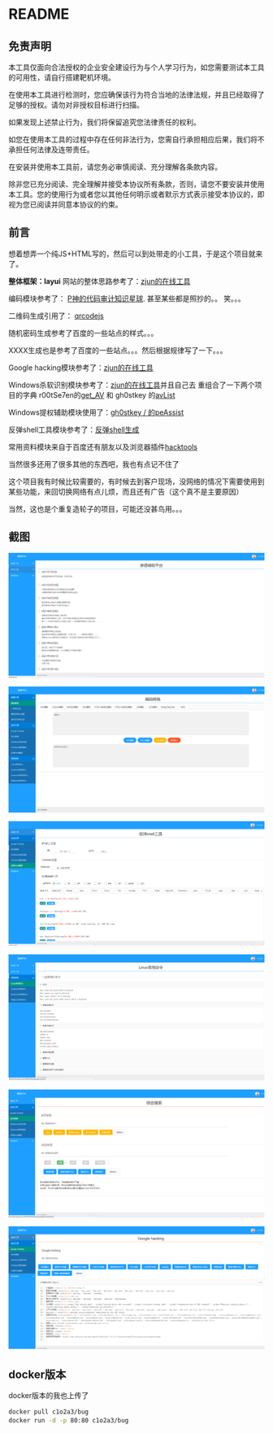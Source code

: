 # README

## 免责声明
本工具仅面向合法授权的企业安全建设行为与个人学习行为，如您需要测试本工具的可用性，请自行搭建靶机环境。

在使用本工具进行检测时，您应确保该行为符合当地的法律法规，并且已经取得了足够的授权。请勿对非授权目标进行扫描。

如果发现上述禁止行为，我们将保留追究您法律责任的权利。

如您在使用本工具的过程中存在任何非法行为，您需自行承担相应后果，我们将不承担任何法律及连带责任。

在安装并使用本工具前，请您务必审慎阅读、充分理解各条款内容。

除非您已充分阅读、完全理解并接受本协议所有条款，否则，请您不要安装并使用本工具。您的使用行为或者您以其他任何明示或者默示方式表示接受本协议的，即视为您已阅读并同意本协议的约束。

## 前言

想着想弄一个纯JS+HTML写的，然后可以到处带走的小工具，于是这个项目就来了。

**整体框架：layui**
网站的整体思路参考了：[zjun的在线工具](https://tools.zjun.info/googlehacking/)

编码模块参考了： [P神的代码审计知识星球](https://govuln.com/tool/). 甚至某些都是照抄的。。
笑。。。

二维码生成引用了： [qrcodejs](https://github.com/davidshimjs/qrcodejs)

随机密码生成参考了百度的一些站点的样式。。。

XXXX生成也是参考了百度的一些站点。。。然后根据规律写了一下。。。

Google hacking模块参考了：[zjun的在线工具](https://tools.zjun.info/googlehacking/)

Windows杀软识别模块参考了：[zjun的在线工具](https://tools.zjun.info/googlehacking/)并且自己去
重组合了一下两个项目的字典 r00tSe7en的[get_AV](https://github.com/r00tSe7en/get_AV) 和 
gh0stkey 的[avList](https://github.com/gh0stkey/avList)

Windows提权辅助模块使用了：[gh0stkey / 的peAssist](https://github.com/gh0stkey/peAssist)

反弹shell工具模块参考了：[反弹shell生成](http://8.210.235.249/)

常用资料模块来自于百度还有朋友以及浏览器插件[hacktools](https://github.com/s7ckTeam/HackTools)

当然很多还用了很多其他的东西吧，我也有点记不住了

这个项目我有时候比较需要的，有时候去到客户现场，没网络的情况下需要使用到某些功能，来回切换网络有点儿烦，而且还有广告（这个真不是主要原因）

当然，这也是个重复造轮子的项目，可能还没甚鸟用。。。

## 截图

![image-20210702175142523](img/image-20210702175142523.png)

![image-20210702175158812](img/image-20210702175158812.png)

![image-20210702175215586](img/image-20210702175215586.png)

![image-20210702175230800](img/image-20210702175230800.png)

![image-20210702175250021](img/image-20210702175250021.png)

![image-20210702175302776](img/image-20210702175302776.png)

## docker版本

docker版本的我也上传了

```bash
docker pull c1o2a3/bug
docker run -d -p 80:80 c1o2a3/bug
```

